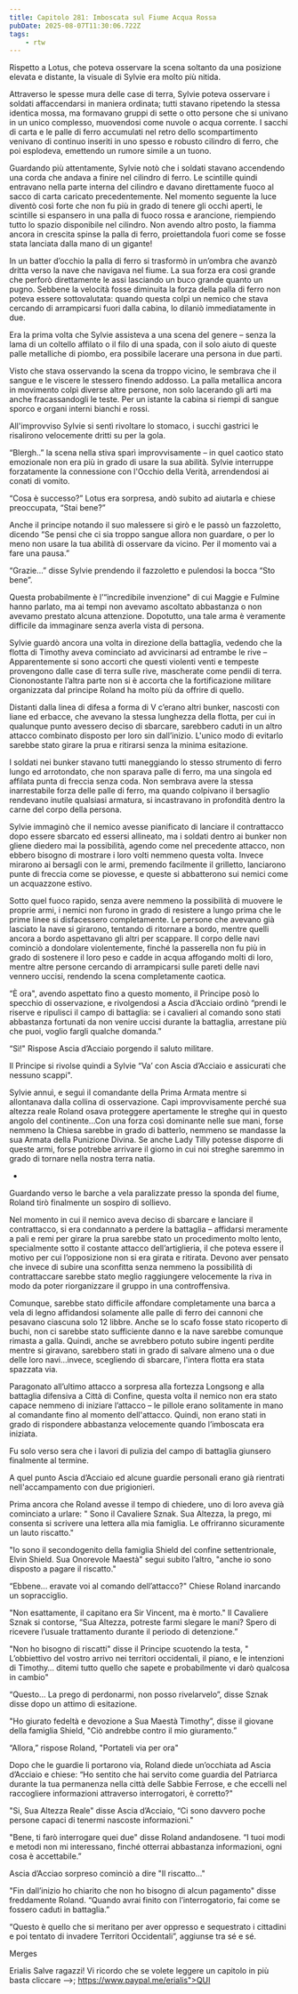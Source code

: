 ```yaml
---
title: Capitolo 281: Imboscata sul Fiume Acqua Rossa
pubDate: 2025-08-07T11:30:06.722Z
tags:
    - rtw
---
```



Rispetto a Lotus, che poteva osservare la scena soltanto da una posizione elevata e distante, la visuale di Sylvie era molto più nitida.


Attraverso le spesse mura delle case di terra, Sylvie poteva osservare i soldati affaccendarsi in maniera ordinata; tutti stavano ripetendo la stessa identica mossa, ma formavano gruppi di sette o otto persone che si univano in un unico complesso, muovendosi come nuvole o acqua corrente. I sacchi di carta e le palle di ferro accumulati nel retro dello scompartimento venivano di continuo inseriti in uno spesso e robusto cilindro di ferro, che poi esplodeva, emettendo un rumore simile a un tuono.


Guardando più attentamente, Sylvie notò che i soldati stavano accendendo una corda che andava a finire nel cilindro di ferro. Le scintille quindi entravano nella parte interna del cilindro e davano direttamente fuoco al sacco di carta caricato precedentemente. Nel momento seguente la luce diventò così forte che non fu più in grado di tenere gli occhi aperti, le scintille si espansero in una palla di fuoco rossa e arancione, riempiendo tutto lo spazio disponibile nel cilindro. Non avendo altro posto, la fiamma ancora in crescita spinse la palla di ferro, proiettandola fuori come se fosse stata lanciata dalla mano di un gigante!


In un batter d’occhio la palla di ferro si trasformò in un’ombra che avanzò dritta verso la nave che navigava nel fiume. La sua forza era così grande che perforò direttamente le assi lasciando un buco grande quanto un pugno. Sebbene la velocità fosse diminuita la forza della palla di ferro non poteva essere sottovalutata: quando questa colpì un nemico che stava cercando di arrampicarsi fuori dalla cabina, lo dilaniò immediatamente in due.


Era la prima volta che Sylvie assisteva a una scena del genere – senza la lama di un coltello affilato o il filo di una spada, con il solo aiuto di queste palle metalliche di piombo, era possibile lacerare una persona in due parti.


Visto che stava osservando la scena da troppo vicino, le sembrava che il sangue e le viscere le stessero finendo addosso. La palla metallica ancora in movimento colpì diverse altre persone, non solo lacerando gli arti ma anche fracassandogli le teste. Per un istante la cabina si riempì di sangue sporco e organi interni bianchi e rossi.


All'improvviso Sylvie si sentì rivoltare lo stomaco, i succhi gastrici le risalirono velocemente dritti su per la gola.


“Blergh..” la scena nella stiva sparì improvvisamente – in quel caotico stato emozionale non era più in grado di usare la sua abilità. Sylvie interruppe forzatamente la connessione con l'Occhio della Verità, arrendendosi ai conati di vomito.


“Cosa è successo?” Lotus era sorpresa, andò subito ad aiutarla e chiese preoccupata, “Stai bene?”


Anche il principe notando il suo malessere si girò e le passò un fazzoletto, dicendo “Se pensi che ci sia troppo sangue allora non guardare, o per lo meno non usare la tua abilità di osservare da vicino. Per il momento vai a fare una pausa.”


“Grazie…” disse Sylvie prendendo il fazzoletto e pulendosi la bocca “Sto bene”.


Questa probabilmente è l’“incredibile invenzione" di cui Maggie e Fulmine hanno parlato, ma ai tempi non avevamo ascoltato abbastanza o non avevamo prestato alcuna attenzione. Dopotutto, una tale arma è veramente difficile da immaginare senza averla vista di persona.


Sylvie guardò ancora una volta in direzione della battaglia, vedendo che la flotta di Timothy aveva cominciato ad avvicinarsi ad entrambe le rive – Apparentemente si sono accorti che questi violenti venti e tempeste provengono dalle case di terra sulle rive, mascherate come pendii di terra. Ciononostante l’altra parte non si è accorta che la fortificazione militare organizzata dal principe Roland ha molto più da offrire di quello.


Distanti dalla linea di difesa a forma di V c’erano altri bunker, nascosti con liane ed erbacce, che avevano la stessa lunghezza della flotta, per cui in qualunque punto avessero deciso di sbarcare, sarebbero caduti in un altro attacco combinato disposto per loro sin dall’inizio. L'unico modo di evitarlo sarebbe stato girare la prua e ritirarsi senza la minima esitazione.


I soldati nei bunker stavano tutti maneggiando lo stesso strumento di ferro lungo ed arrotondato, che non sparava palle di ferro, ma una singola ed affilata punta di freccia senza coda. Non sembrava avere la stessa inarrestabile forza delle palle di ferro, ma quando colpivano il bersaglio rendevano inutile qualsiasi armatura, si incastravano in profondità dentro la carne del corpo della persona.


Sylvie immaginò che il nemico avesse pianificato di lanciare il contrattacco dopo essere sbarcato ed essersi allineato, ma i soldati dentro ai bunker non gliene diedero mai la possibilità, agendo come nel precedente attacco, non ebbero bisogno di mostrare i loro volti nemmeno questa volta. Invece mirarono ai bersagli con le armi, premendo facilmente il grilletto, lanciarono punte di freccia come se piovesse, e queste si abbatterono sui nemici come un acquazzone estivo.


Sotto quel fuoco rapido, senza avere nemmeno la possibilità di muovere le proprie armi, i nemici non furono in grado di resistere a lungo prima che le prime linee si disfacessero completamente. Le persone che avevano già lasciato la nave si girarono, tentando di ritornare a bordo, mentre quelli ancora a bordo aspettavano gli altri per scappare. Il corpo delle navi cominciò a dondolare violentemente, finché la passerella non fu più in grado di sostenere il loro peso e cadde in acqua affogando molti di loro, mentre altre persone cercando di arrampicarsi sulle pareti delle navi vennero  uccisi, rendendo la scena completamente caotica.


“È ora", avendo aspettato fino a questo momento, il Principe posò lo specchio di osservazione, e rivolgendosi a Ascia d’Acciaio ordinò “prendi le riserve e ripulisci il campo di battaglia: se i cavalieri al comando sono stati abbastanza fortunati da non venire uccisi durante la battaglia, arrestane più che puoi, voglio fargli qualche domanda.”


“Sì!" Rispose Ascia d’Acciaio porgendo il saluto militare.


Il Principe si rivolse quindi a Sylvie “Va’ con Ascia d’Acciaio e assicurati che nessuno scappi".


Sylvie annuì, e seguì il comandante della Prima Armata mentre si allontanava dalla collina di osservazione. Capì improvvisamente perché sua altezza reale Roland osava proteggere apertamente le streghe qui in questo angolo del continente...Con una forza così dominante nelle sue mani, forse nemmeno la Chiesa sarebbe in grado di batterlo, nemmeno se mandasse la sua Armata della Punizione Divina. Se anche Lady Tilly potesse disporre di queste armi, forse potrebbe arrivare il giorno in cui noi streghe saremmo in grado di tornare nella nostra terra natia.


*


Guardando verso le barche a vela paralizzate presso la sponda del fiume, Roland tirò finalmente un sospiro di sollievo.


Nel momento in cui il nemico aveva deciso di sbarcare e lanciare il contrattacco, si era condannato a perdere la battaglia – affidarsi meramente a pali e remi per girare la prua sarebbe stato un procedimento molto lento, specialmente sotto il costante attacco dell’artiglieria, il che poteva essere il motivo per cui l’opposizione non si era girata e ritirata. Devono aver pensato che invece di subire una sconfitta senza nemmeno la possibilità di contrattaccare sarebbe stato meglio raggiungere velocemente la riva in modo da poter riorganizzare il gruppo in una controffensiva.


Comunque, sarebbe stato difficile affondare completamente una barca a vela di legno affidandosi solamente alle palle di ferro dei cannoni che pesavano ciascuna solo 12 libbre. Anche se lo scafo fosse stato ricoperto di buchi, non ci sarebbe stato sufficiente danno e la nave sarebbe comunque rimasta a galla. Quindi, anche se avrebbero potuto subire ingenti perdite mentre si giravano, sarebbero stati in grado di salvare almeno una o due delle loro navi...invece, scegliendo di sbarcare, l'intera flotta era stata spazzata via.


Paragonato all’ultimo attacco a sorpresa alla fortezza Longsong e alla battaglia difensiva a Città di Confine, questa volta il nemico non era stato capace nemmeno di iniziare l’attacco – le pillole erano solitamente in mano al comandante fino al momento dell'attacco. Quindi, non erano stati in grado di rispondere abbastanza velocemente quando l’imboscata era iniziata.


Fu solo verso sera che i lavori di pulizia del campo di battaglia giunsero finalmente al termine.


A quel punto Ascia d’Acciaio ed alcune guardie personali erano già rientrati nell'accampamento con due prigionieri.


Prima ancora che Roland avesse il tempo di chiedere, uno di loro aveva già cominciato a urlare: " Sono il Cavaliere Sznak. Sua Altezza, la prego, mi consenta si scrivere una lettera alla mia famiglia. Le offriranno sicuramente un lauto riscatto."


"Io sono il secondogenito della famiglia Shield del confine settentrionale, Elvin Shield. Sua Onorevole Maestà" segui subito l’altro, "anche io sono disposto a pagare il riscatto."


“Ebbene... eravate voi al comando dell’attacco?" Chiese Roland inarcando un sopracciglio.


"Non esattamente, il capitano era Sir Vincent, ma è morto." Il Cavaliere Sznak si contorse, “Sua Altezza, potreste farmi slegare le mani? Spero di ricevere l’usuale trattamento durante il periodo di detenzione.”


"Non ho bisogno di riscatti" disse il Principe scuotendo la testa, " L’obbiettivo del vostro arrivo nei territori occidentali, il piano, e le intenzioni di Timothy… ditemi tutto quello che sapete e probabilmente vi darò qualcosa in cambio"


“Questo... La prego di perdonarmi, non posso rivelarvelo”, disse Sznak disse dopo un attimo di esitazione.


"Ho giurato fedeltà e devozione a Sua Maestà Timothy”, disse il giovane della famiglia Shield, "Ciò andrebbe contro il mio giuramento.”


“Allora,” rispose Roland, "Portateli via per ora"


Dopo che le guardie li portarono via, Roland diede un’occhiata ad Ascia d’Acciaio e chiese: “Ho sentito che hai servito come guardia del Patriarca durante la tua permanenza nella città delle Sabbie Ferrose, e che eccelli nel raccogliere informazioni attraverso interrogatori, è corretto?"


"Si, Sua Altezza Reale" disse Ascia d’Acciaio, “Ci sono davvero poche persone capaci di tenermi nascoste informazioni."


"Bene, ti farò interrogare quei due" disse Roland andandosene. “I tuoi modi e metodi non mi interessano, finché otterrai abbastanza informazioni, ogni cosa è accettabile.”


Ascia d’Acciao sorpreso cominciò a dire "Il riscatto..."


"Fin dall’inizio ho chiarito che non ho bisogno di alcun pagamento" disse freddamente Roland. “Quando avrai finito con l’interrogatorio, fai come se fossero caduti in battaglia.”


“Questo è quello che si meritano per aver oppresso e sequestrato i cittadini e poi tentato di invadere Territori Occidentali”, aggiunse tra sé e sé.


 


Merges






Erialis Salve ragazzi! Vi ricordo che se volete leggere un capitolo in più basta cliccare -->; https://www.paypal.me/erialis">QUI 
                                


                                



